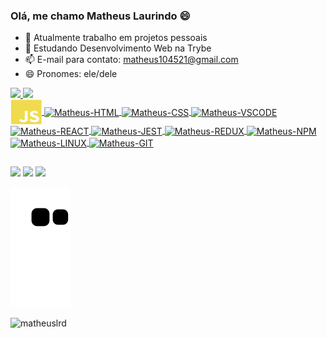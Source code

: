 ### Olá, me chamo Matheus Laurindo 😄


- 🔭 Atualmente trabalho em projetos pessoais
- 🌱 Estudando Desenvolvimento Web na Trybe
- 📫 E-mail para contato: matheus104521@gmail.com
- 😄 Pronomes: ele/dele

 <div>
  <a href="https://github.com/matheuslrd">
  <img height="163em" src="https://github-readme-stats.vercel.app/api?username=matheuslrd&show_icons=true&theme=dracula&include_all_commits=true&count_private=true"/>
  <img height="165em" src="https://github-readme-stats.vercel.app/api/top-langs/?username=matheuslrd&layout=compact&langs_count=7&theme=dracula"/>
</div>
  
<div style="display: inline_block">
  <img align="center" alt="Matheus-Js" height="40" width="50" src="https://raw.githubusercontent.com/devicons/devicon/master/icons/javascript/javascript-plain.svg">
  <img align="center" alt="Matheus-HTML" height="40" width="50" src="https://cdn.jsdelivr.net/gh/devicons/devicon/icons/html5/html5-original.svg">
  <img align="center" alt="Matheus-CSS" height="40" width="50" src="https://cdn.jsdelivr.net/gh/devicons/devicon/icons/css3/css3-original.svg">
  <img align="center" alt="Matheus-VSCODE" height="40" width="50" src="https://cdn.jsdelivr.net/gh/devicons/devicon/icons/vscode/vscode-original.svg">
  <img align="center" alt="Matheus-REACT" height="40" width="50" src="https://cdn.jsdelivr.net/gh/devicons/devicon/icons/react/react-original.svg">
  <img align="center" alt="Matheus-JEST" height="40" width="50" src="https://cdn.jsdelivr.net/gh/devicons/devicon/icons/jest/jest-plain.svg">
  <img align="center" alt="Matheus-REDUX" height="40" width="50" src="https://cdn.jsdelivr.net/gh/devicons/devicon/icons/redux/redux-original.svg">
  <img align="center" alt="Matheus-NPM" height="40" width="50" src="https://cdn.jsdelivr.net/gh/devicons/devicon/icons/npm/npm-original-wordmark.svg">
  <img align="center" alt="Matheus-LINUX" height="40" width="50" src="https://cdn.jsdelivr.net/gh/devicons/devicon/icons/linux/linux-original.svg">
  <img align="center" alt="Matheus-GIT" heigth="40" width="50" src="https://cdn.jsdelivr.net/gh/devicons/devicon/icons/git/git-original.svg" />
  
</div>
  
  ## 

<div> 
  <a href="https://instagram.com/matheuslrd_" target="_blank"><img src="https://img.shields.io/badge/-Instagram-%23E4405F?style=for-the-badge&logo=instagram&logoColor=white" target="_blank"></a>
  <a href = "mailto:matheus104521@gmail.com"><img src="https://img.shields.io/badge/-Gmail-%23333?style=for-the-badge&logo=gmail&logoColor=white" target="_blank"></a>
  <a href="https://www.linkedin.com/in/matheus-szarblewski/" target="_blank"><img src="https://img.shields.io/badge/-LinkedIn-%230077B5?style=for-the-badge&logo=linkedin&logoColor=white" target="_blank"></a>  
 
  ![Snake animation](https://github.com/rafaballerini/rafaballerini/blob/output/github-contribution-grid-snake.svg)
 
</div>
 <img src="https://komarev.com/ghpvc/?username=matheuslrd&color=green" alt="matheuslrd" />
